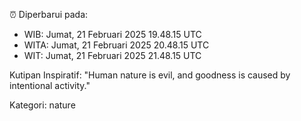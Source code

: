 ⏰ Diperbarui pada:
- WIB: Jumat, 21 Februari 2025 19.48.15 UTC
- WITA: Jumat, 21 Februari 2025 20.48.15 UTC
- WIT: Jumat, 21 Februari 2025 21.48.15 UTC

Kutipan Inspiratif:
"Human nature is evil, and goodness is caused by intentional activity."


Kategori: nature

